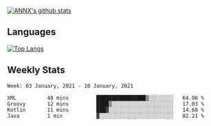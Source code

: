 [![ANNX's github stats](https://github-readme-stats.vercel.app/api?username=NXAN2901&count_private=true&show_icons=true&theme=vue)](https://github.com/NXAN2901)

## Languages
[![Top Langs](https://github-readme-stats.vercel.app/api/top-langs/?username=NXAN2901)](https://github.com/NXAN2901)

## Weekly Stats
<!--START_SECTION:waka-->
```text
Week: 03 January, 2021 - 10 January, 2021

XML          48 mins         ████████████████▒░░░░░░░░   64.96 % 
Groovy       12 mins         ████▒░░░░░░░░░░░░░░░░░░░░   17.03 % 
Kotlin       11 mins         ███▓░░░░░░░░░░░░░░░░░░░░░   14.68 % 
Java         1 min           ▓░░░░░░░░░░░░░░░░░░░░░░░░   02.21 % 
```
<!--END_SECTION:waka-->
